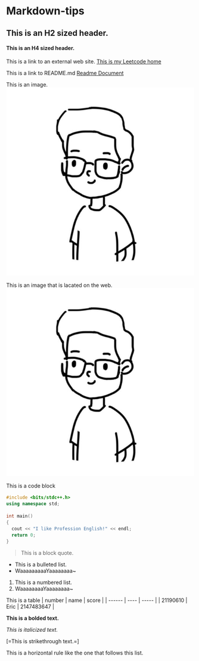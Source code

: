# Markdown-tips

## This is an H2 sized header.

#### This is an H4 sized header.

This is a link to an external web site.
[This is my Leetcode home](https://leetcode-cn.com/u/ericlife/)

This is a link to README.md
[Readme Document](README.md)

This is an image.
![Alt text](头像.jpg)

This is an image that is lacated on the web.
[![My Code Home](头像.jpg)](https://leetcode-cn.com/u/ericlife/)

This is a code block
```C++
#include <bits/stdc++.h>
using namespace std;

int main()
{
  cout << "I like Profession English!" << endl;
  return 0;
}
```

> This is a block quote.

* This is a bulleted list.
* WaaaaaaaaaYaaaaaaaa~

1. This is a numbered list.
2. WaaaaaaaaYaaaaaaaa~

This is a table
| number | name | score |
| ------ | ---- | ----- |
| 21190610 | Eric | 2147483647 |

**This is a bolded text.**

*This is italicized text.*

[=This is strikethrough text.=]

This is a horizontal rule like the one that follows this list.
